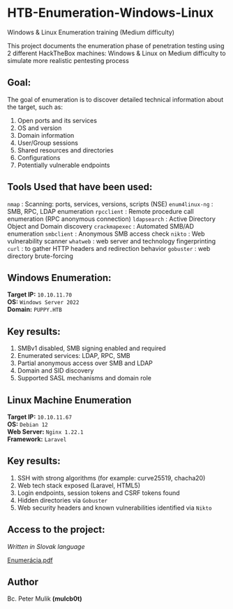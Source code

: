 # HTB-Enumeration-Windows-Linux
Windows &amp; Linux Enumeration training (Medium difficulty) 

This project documents the enumeration phase of penetration testing using 2 different HackTheBox machines: Windows & Linux on Medium difficulty to simulate more realistic pentesting process


## Goal:

The goal of enumeration is to discover detailed technical information about the target, such as:

1. Open ports and its services
2. OS and version
3. Domain information
4. User/Group sessions
5. Shared resources and directories
6. Configurations
7. Potentially vulnerable endpoints


## Tools Used that have been used:

`nmap` : Scanning: ports, services, versions, scripts (NSE)
`enum4linux-ng` : SMB, RPC, LDAP enumeration
`rpcclient` : Remote procedure call enumeration (RPC anonymous connection)
`ldapsearch` : Active Directory Object and Domain discovery
`crackmapexec` : Automated SMB/AD enumeration
`smbclient` : Anonymous SMB access check
`nikto` : Web vulnerability scanner
`whatweb` : web server and technology fingerprinting
`curl` : to gather HTTP headers and redirection behavior
`gobuster` : web directory brute-forcing


## Windows Enumeration:

**Target IP:** `10.10.11.70`  
**OS:** `Windows Server 2022`  
**Domain:** `PUPPY.HTB`

## Key results:

1. SMBv1 disabled, SMB signing enabled and required
2. Enumerated services: LDAP, RPC, SMB
3. Partial anonymous access over SMB and LDAP
4. Domain and SID discovery
5. Supported SASL mechanisms and domain role


## Linux Machine Enumeration

**Target IP:** `10.10.11.67`  
**OS:** `Debian 12`  
**Web Server:** `Nginx 1.22.1`  
**Framework:** `Laravel`

## Key results:

1. SSH with strong algorithms (for example: curve25519, chacha20)
2. Web tech stack exposed (Laravel, HTML5)
3. Login endpoints, session tokens and CSRF tokens found
4. Hidden directories via `Gobuster`
5. Web security headers and known vulnerabilities identified via `Nikto`


## Access to the project:

*Written in Slovak language*

[Enumerácia.pdf](./Enumerácia.pdf) 

## Author

Bc. Peter Mulik **(mulcb0t)**
